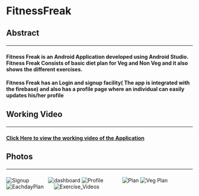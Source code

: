 # FitnessFreak
## Abstract <hr>
#### Fitness Freak is an Android Application developed using Android Studio. Fitness Freak Consists of basic diet plan for Veg and Non Veg and it also shows the different exercises.
#### Fitness Freak has an Login and signup facility( The app is integrated with the firebase) and also has a profile page where an individual can easily updates his/her profile

## Working Video <hr>
#### [Click Here to view the working video of the Application](https://drive.google.com/file/d/1X2GTHmdVbRs509uUeGEHP-zE_F86BC7V/view?usp=sharing)

## Photos <hr>
![Signup](https://user-images.githubusercontent.com/61222981/216818675-98397861-5b7c-458c-999a-08c25a3974fc.png)&nbsp;&nbsp;&nbsp;&nbsp;&nbsp;&nbsp;&nbsp;&nbsp;&nbsp;&nbsp;&nbsp;&nbsp;
![dashboard](https://user-images.githubusercontent.com/61222981/216818653-24a43bfd-cc47-42d1-afc5-a04fc3ee4bc2.png)
![Profile](https://user-images.githubusercontent.com/61222981/216818673-22aadf26-8864-425d-947b-3ae89fb8dd56.png)&nbsp;&nbsp;&nbsp;&nbsp;&nbsp;&nbsp;&nbsp;&nbsp;&nbsp;&nbsp;&nbsp;&nbsp;
![Plan](https://user-images.githubusercontent.com/61222981/216818666-7d217182-0ad3-44f3-a10c-7e599e45c0ae.png)
![Veg Plan](https://user-images.githubusercontent.com/61222981/216818679-3e5ee94d-29cf-4d2a-8d17-255c9333e57c.png)&nbsp;&nbsp;&nbsp;&nbsp;&nbsp;&nbsp;&nbsp;&nbsp;&nbsp;&nbsp;&nbsp;&nbsp;
![EachdayPlan](https://user-images.githubusercontent.com/61222981/216818659-44b2f782-6198-4932-90be-b3cb33399244.png)
&nbsp;&nbsp;&nbsp;&nbsp;&nbsp;&nbsp;![Exercise_Videos](https://user-images.githubusercontent.com/61222981/216818660-4c5afddb-13d5-440a-a247-e6c2cc318c5e.png)
